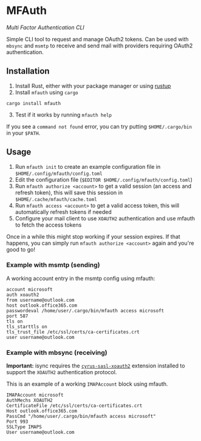 # MFAuth

_Multi Factor Authentication CLI_

Simple CLI tool to request and manage OAuth2 tokens. Can be used with `mbsync` and `msmtp` to receive and send mail with providers requiring OAuth2 authentication.

## Installation

1. Install Rust, either with your package manager or using [rustup](https://rustup.rs/)
2. Install `mfauth` using `cargo`
  ```
  cargo install mfauth
  ```
3. Test if it works by running `mfauth help`

If you see a `command not found` error, you can try putting `$HOME/.cargo/bin`  in your `$PATH`.

## Usage

1. Run `mfauth init` to create an example configuration file in `$HOME/.config/mfauth/config.toml`
2. Edit the configuration file (`$EDITOR $HOME/.config/mfauth/config.toml`)
3. Run `mfauth authorize <account>` to get a valid session (an access and refresh token), this will save this session in `$HOME/.cache/mfauth/cache.toml`
4. Run `mfauth access <account>` to get a valid access token, this will automatically refresh tokens if needed
5. Configure your mail client to use `XOAUTH2` authentication and use mfauth to fetch the access tokens

Once in a while this might stop working if your session expires. If that happens, you can simply run `mfauth authorize <account>` again and you're good to go!


### Example with msmtp (sending)

A working account entry in the msmtp config using mfauth:

```
account microsoft
auth xoauth2
from username@outlook.com
host outlook.office365.com
passwordeval /home/user/.cargo/bin/mfauth access microsoft
port 587
tls on
tls_starttls on
tls_trust_file /etc/ssl/certs/ca-certificates.crt
user username@outlook.com
```

### Example with mbsync (receiving)

**Important:** isync requires the [`cyrus-sasl-xoauth2`](https://github.com/moriyoshi/cyrus-sasl-xoauth2) extension installed to support the `XOAUTH2` authentication protocol.

This is an example of a working `IMAPAccount` block using mfauth.

```
IMAPAccount microsoft
AuthMechs XOAUTH2
CertificateFile /etc/ssl/certs/ca-certificates.crt
Host outlook.office365.com
PassCmd "/home/user/.cargo/bin/mfauth access microsoft"
Port 993
SSLType IMAPS
User username@outlook.com
```

